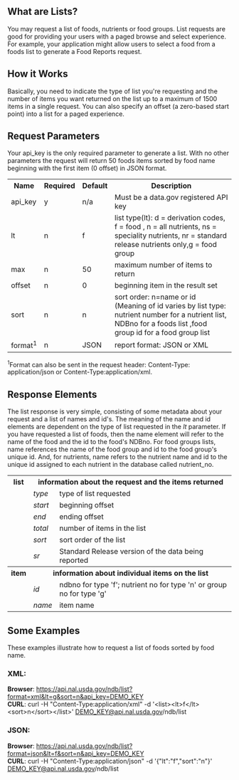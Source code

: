 ## What are Lists?
<p>You may request a list of foods, nutrients or food groups.  List requests are good for providing your users with a paged browse and select experience.  For example, your application might allow users to select a food from a foods list to generate a <g:link controller="doc" action="apilist" id="API-FOOD-REPORT.md">Food Reports</g:link> request.</p>   

## How it Works
<p>Basically, you need to indicate the type of list you're requesting and the number of items you want returned on the list up to a maximum of 1500 items in a single request.  You can also specify an offset (a zero-based start point) into a list for a paged experience.</p>

## Request Parameters  
<p>Your api_key is the only required parameter to generate a list.  With no other parameters the request will return 50 foods items sorted by food name beginning with the first item (0 offset) in JSON format.</p>  
<table>
<tr><th>Name</th><th>Required</th><th>Default</th><th>Description</th></tr>
<tr><td>api_key</td><td>y</td><td>n/a</td><td>Must be a data.gov registered API key</td></tr> 
<tr class="odd"><td>lt</td><td>n</td><td>f</td><td>list type(lt): d = derivation codes, f = food , n = all nutrients, ns = speciality nutrients, nr = standard release nutrients only,g = food group</td></tr>  
<tr><td>max</td><td>n</td><td>50</td><td> maximum number of items to return</td></tr> 
<tr class="odd"><td >offset</td><td>n</td><td>0</td><td> beginning item in the result set</td></tr>  
<tr><td>sort</td><td>n</td><td>n</td><td> sort order:  n=name or id (Meaning of id varies by list type: nutrient number for a nutrient list, NDBno for a foods list ,food group id for a food group list</td></tr>  
<tr class="odd"><td>format<sup>1</sup></td><td>n</td><td>JSON</td><td>report format: JSON or XML</td></tr>
</table>   

<sup>1</sup>Format can also be sent in the request header:  Content-Type: application/json or Content-Type:application/xml.      
## Response Elements  
<p>The list response is very simple, consisting of some metadata about your request and a list of names and id's.  The meaning of the name and id elements are dependent on the type of list requested in the <i>lt</i> parameter.  If you have
requested a list of foods, then the name element will refer to the name of the food and the id to the food's NDBno.  For food groups lists, name references the name of the food group and id to the food group's unique id.  And, for nutrients, name refers to the nutrient name and id to the unique id assigned to each nutrient in the database called nutrient_no.</p>
<p><table>
<tr><th> list </th><th colspan="2"> information about the request and the items returned </th></tr>  
<tr><td></td><td style="font-style:italic"> type </td><td> type of list requested </td></tr>  
<tr class="odd"><td></td><td style="font-style:italic"> start </td><td> beginning offset </td></tr>  
<tr><td></td><td style="font-style:italic"> end</td><td> ending offset </td></tr>  
<tr class="odd"><td></td><td style="font-style:italic"> total </td><td>number of items in the list </td></tr>    
<tr><td></td><td style="font-style:italic"> sort </td><td> sort order of the list</td></tr> 
<tr class="odd"><td></td><td style="font-style:italic">sr</td><td>Standard Release version of the data being reported</td></tr>   
  <tr class="odd"><th> item </th><th colspan="2"> information about individual items on the list </th></tr>  
<tr><td></td><td style="font-style:italic"> id</td><td>ndbno for type 'f'; nutrient no for type 'n' or group no for type 'g' </td></tr>  
<tr class="odd"><td></td><td style="font-style:italic">name</td><td>item name </td></tr>
</table>
</p>

## Some Examples 
<p>These examples illustrate how to request a list of foods sorted by food name.</p>  

### XML:  
<b>Browser</b>: <a href="${grailsApplication.config.gov.usda.nal.ndl.api.URL}/list?format=xml&lt=f&sort=n&api_key=DEMO_KEY" title="Link to sample API request" >https://api.nal.usda.gov/ndb/list?format=xml&lt=g&sort=n&api_key=DEMO_KEY</a>     
<b>CURL</b>: curl -H "Content-Type:application/xml" -d '&lt;list&gt;&lt;lt&gt;f&lt;/lt&gt;&lt;sort&gt;n&lt;/sort&gt;&lt;/list&gt;' DEMO_KEY@api.nal.usda.gov/ndb/list

### JSON:  
<b>Browser</b>: <a href="${grailsApplication.config.gov.usda.nal.ndl.api.URL}/list?format=json&lt=f&sort=n&api_key=DEMO_KEY" title="Link to sample API request" >https://api.nal.usda.gov/ndb/list?format=json&lt=f&sort=n&api_key=DEMO_KEY</a>   
<b>CURL</b>: curl -H "Content-Type:application/json" -d '{"lt":"f","sort":"n"}' DEMO_KEY@api.nal.usda.gov/ndb/list   

